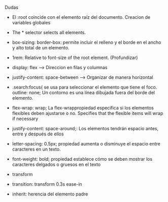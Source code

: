 Dudas

-  El :root coincide con el elemento raíz del documento. Creacion de variables globales
- The * selector selects all elements.

- box-sizing: border-box: permite incluir el relleno y el borde en el ancho y alto total de un elemento.


- 1rem: Relative to font-size of the root element. (Profundizar)

- display: flex --> Direccion en filas y columnas

- justify-content: space-between --> Organizar de manera horizontal 

- .search:focus{ se usa para seleccionar el elemento que tiene el foco.
    outline: none; Un contorno es una línea dibujada fuera del borde del elemento.

- flex-wrap: wrap; La flex-wrappropiedad especifica si los elementos flexibles deben ajustarse o no. 	Specifies that the flexible items will wrap if necessary

- justify-content: space-around;: Los elementos tendrán espacio antes, entre y después de ellos

- letter-spacing: 0.5px; propiedad aumenta o disminuye el espacio entre caracteres en un texto.

- font-weight: bold; propiedad establece cómo se deben mostrar los caracteres delgados o gruesos en el texto

- transform

- transition: transform 0.3s ease-in

- inherit: herencia del elemento padre